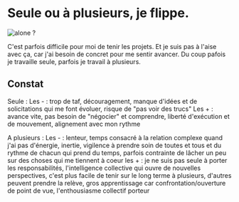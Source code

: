 # Seule ou à plusieurs, je flippe.

![alone ?](https://github.com/Julia-barbelane/reflexions/blob/master/photos/seule-ou-a-plusieur-je-flippe.png)

C'est parfois difficile pour moi de tenir les projets. Et je suis pas à l'aise avec ça, car j'ai besoin de concret pour me sentir avancer. Du coup pafois je travaille seule, parfois je travail à plusieurs.  

## Constat
Seule : 
Les - :  trop de taf, découragement, manque d'idées et de solicitations qui me font évoluer, risque de "pas voir des trucs"
Les + : avance vite, pas besoin de "négocier" et comprendre, liberté d'exécution et de mouvement, alignement avec mon rythme

A plusieurs : 
Les - : lenteur, temps consacré à la relation complexe quand j'ai pas d'énergie, inertie, vigilence à prendre soin de toutes et tous et du rythme de chacun qui prend du temps, parfois contrainte de lâcher un peu sur des choses qui me tiennent à coeur
les + : je ne suis pas seule à porter les responsabilités, l'intelligence collective qui ouvre de nouvelles perspectives, c'est plus facile de tenir sur le long terme à plusieurs, d'autres peuvent prendre la relève, gros apprentissage car confrontation/ouverture de point de vue, l'enthousiasme collectif porteur



